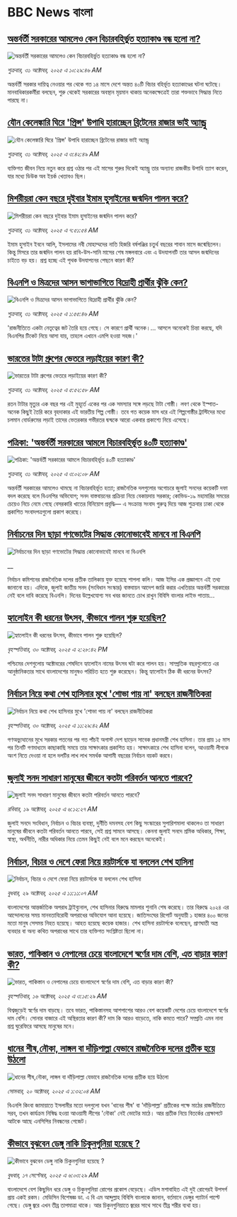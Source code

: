 # BBC News বাংলা## [অন্তর্বর্তী সরকারের আমলেও কেন বিচারবহির্ভুত হত্যাকাণ্ড বন্ধ হলো না?](https://www.bbc.com/bengali/articles/cz0x8zgx20ro?at_medium=RSS&at_campaign=rss?at_campaign=githubrss)![অন্তর্বর্তী সরকারের আমলেও কেন বিচারবহির্ভুত হত্যাকাণ্ড বন্ধ হলো না?](https://ichef.bbci.co.uk/ace/ws/240/cpsprodpb/9c67/live/c1eb1c00-b638-11f0-ba75-093eca1ac29b.jpg)_শুক্রবার, ৩১ অক্টোবর, ২০২৫ এ ১০:২৯:৪৬ AM_অন্তর্বর্তী সরকার দায়িত্ব নেওয়ার পর থেকে গত ১৪ মাসে দেশে অন্তত ৪০টি বিচার বহির্ভূত হত্যাকাণ্ডের ঘটনা ঘটেছে। মানবাধিকারকর্মীরা বলছেন, শুরু থেকেই সরকারের অবস্থান মৃয়মান থাকায় অনেকক্ষেত্রেই তারা শক্তভাবে সিদ্ধান্ত নিতে পারছে না।## [যৌন কেলেঙ্কারি ঘিরে 'প্রিন্স' উপাধি হারাচ্ছেন ব্রিটেনের রাজার ভাই অ্যান্ড্রু](https://www.bbc.com/bengali/articles/ckg1epn5kjro?at_medium=RSS&at_campaign=rss?at_campaign=githubrss)![যৌন কেলেঙ্কারি ঘিরে 'প্রিন্স' উপাধি হারাচ্ছেন ব্রিটেনের রাজার ভাই অ্যান্ড্রু](https://ichef.bbci.co.uk/ace/ws/240/cpsprodpb/7e19/live/1e458690-b605-11f0-aa13-0b0479f6f42a.jpg)_শুক্রবার, ৩১ অক্টোবর, ২০২৫ এ ৩:৪২:৪৯ AM_ব্যক্তিগত জীবন নিয়ে নতুন করে প্রশ্ন ওঠার পর এই মাসের শুরুর দিকেই অ্যান্ড্রু তার অন্যান্য রাজকীয় উপাধি ত্যাগ করেন, যার মধ্যে ডিউক অব ইয়র্ক খেতাবও ছিল।## [মিশরীয়রা কেন বছরে দুইবার ইমাম হুসাইনের জন্মদিন পালন করে?](https://www.bbc.com/bengali/articles/c1m3zpmv9x7o?at_medium=RSS&at_campaign=rss?at_campaign=githubrss)![মিশরীয়রা কেন বছরে দুইবার ইমাম হুসাইনের জন্মদিন পালন করে?](https://ichef.bbci.co.uk/ace/ws/240/cpsprodpb/0160/live/41b10fe0-b2f5-11f0-b2a1-6f537f66f9aa.jpg)_শুক্রবার, ৩১ অক্টোবর, ২০২৫ এ ৭:৫১:৫৪ AM_ইমাম হুসাইন ইবনে আলি, ইসলামের নবী মোহাম্মদের নাতি হিজরি বর্ষপঞ্জির চতুর্থ বছরের শাবান মাসে জন্মেছিলেন। কিন্তু মিসরে তার জন্মদিন পালন হয় রাবি-উস-সানি মাসের শেষ মঙ্গলবারে এবং এ উদযাপনটি তার আসল জন্মদিনের চাইতে বড় হয়। প্রশ্ন হচ্ছে এই পৃথক উদযাপনের পেছনে কারণ কী?## [বিএনপি ও মিত্রদের আসন ভাগাভাগিতে বিদ্রোহী প্রার্থীর ঝুঁকি কেন? ](https://www.bbc.com/bengali/articles/c803gpdx044o?at_medium=RSS&at_campaign=rss?at_campaign=githubrss)![বিএনপি ও মিত্রদের আসন ভাগাভাগিতে বিদ্রোহী প্রার্থীর ঝুঁকি কেন? ](https://ichef.bbci.co.uk/ace/ws/240/cpsprodpb/b839/live/fa4d3d90-b5a6-11f0-8833-43b4d09dd0bc.jpg)_শুক্রবার, ৩১ অক্টোবর, ২০২৫ এ ১:৫৫:৪৬ AM_'রাজনীতিতে একটা নেতৃত্বের জট তৈরি হয়ে গেছে। সে কারণে প্রার্থী অনেক।... আসলে অনেকেই চিন্তা করছে, যদি বিএনপির টিকেট নিয়ে আসা যায়, তাহলে এখানে এমপি হওয়া সহজ।'## [ভারতের টাটা গ্রুপের ভেতরে লড়াইয়ের কারণ কী?](https://www.bbc.com/bengali/articles/cdjrzlwwr03o?at_medium=RSS&at_campaign=rss?at_campaign=githubrss)![ভারতের টাটা গ্রুপের ভেতরে লড়াইয়ের কারণ কী?](https://ichef.bbci.co.uk/ace/ws/240/cpsprodpb/74fa/live/3d05fa30-b56d-11f0-aa13-0b0479f6f42a.jpg)_শুক্রবার, ৩১ অক্টোবর, ২০২৫ এ ৫:৫২:৫৮ AM_রতন টাটার মৃত্যুর এক বছর পর এই মুহূর্তে একের পর এক সমস্যার সঙ্গে লড়ছে টাটা গোষ্ঠী। লবণ থেকে ইস্পাত- অনেক কিছুই তৈরি করে বৃহদাকার এই ভারতীয় শিল্প গোষ্ঠী। তবে গত কয়েক মাস ধরে এই শিল্পগোষ্ঠীর ট্রাস্টিদের মধ্যে চলমান বোর্ডরুমের লড়াই তাদের ভেতরকার গভীরতর দ্বন্দ্বকে আরো একবার প্রকাশ্যে নিয়ে এসেছে।## [পত্রিকা: 'অন্তর্বর্তী সরকারের আমলে বিচারবহির্ভূত ৪০টি হত্যাকাণ্ড'](https://www.bbc.com/bengali/articles/c70j173wd67o?at_medium=RSS&at_campaign=rss?at_campaign=githubrss)![পত্রিকা: 'অন্তর্বর্তী সরকারের আমলে বিচারবহির্ভূত ৪০টি হত্যাকাণ্ড'](https://ichef.bbci.co.uk/ace/ws/240/cpsprodpb/57cc/live/59fd55d0-b602-11f0-9744-2d713b6948c4.jpg)_শুক্রবার, ৩১ অক্টোবর, ২০২৫ এ ৩:০২:০৮ AM_অন্তর্বর্তী সরকারের আমলেও থামছে না বিচারবহির্ভূত হত্যা; রাজনৈতিক দলগুলোর  অগোচরে জুলাই সনদের কয়েকটি দফা বদল করেছে বলে বিএনপির অভিযোগ; সনদ বাস্তবায়নের প্রক্রিয়া নিয়ে বেকায়দায় সরকার; কোভিড-১৯ মহামারির সময়ের চেয়েও নিচে নেমে গেছে বেসরকারি খাতের বিনিয়োগ প্রবৃদ্ধি— এ সংক্রান্ত সংবাদ গুরুত্ব দিয়ে আজ শুক্রবার ঢাকা থেকে প্রকাশিত সংবাদপত্রগুলো প্রকাশ করেছে।## [নির্বাচনের দিন ছাড়া গণভোটের সিদ্ধান্ত কোনোভাবেই মানবে না বিএনপি](https://www.bbc.co.uk/bengali/live/cx2yr0k5kr3t?at_medium=RSS&at_campaign=rss?at_campaign=githubrss)![নির্বাচনের দিন ছাড়া গণভোটের সিদ্ধান্ত কোনোভাবেই মানবে না বিএনপি](https://ichef.bbci.co.uk/ace/standard/240/cpsprodpb/3d4e/live/8f5c1c70-b5b2-11f0-aa13-0b0479f6f42a.jpg)__নির্বাচন কমিশনের রাজনৈতিক দলের প্রতীক তালিকায় যুক্ত হয়েছে শাপলা কলি। আজ ইসির এক প্রজ্ঞাপনে এই তথ্য জানানো হয়। এদিকে, জুলাই জাতীয় সনদ (সংবিধান সংস্কার) বাস্তবায়ন আদেশ জারি করার এখতিয়ার অন্তর্বর্তী সরকারের নেই বলে দাবি করেছে বিএনপি। দিনের উল্লেখযোগ্য সব খবর জানতে চোখ রাখুন বিবিসি বাংলার লাইভ পাতায়...## [হ্যালোইন কী ধরনের উৎসব, কীভাবে পালন শুরু হয়েছিল?](https://www.bbc.com/bengali/articles/cq6z72n743yo?at_medium=RSS&at_campaign=rss?at_campaign=githubrss)![হ্যালোইন কী ধরনের উৎসব, কীভাবে পালন শুরু হয়েছিল?](https://ichef.bbci.co.uk/ace/ws/240/cpsprodpb/565f/live/de6c72f0-afeb-11f0-a143-2b4ebe719445.jpg)_বৃহস্পতিবার, ৩০ অক্টোবর, ২০২৫ এ ২:২৮:৪২ PM_পশ্চিমের দেশগুলোয় অক্টোবরের শেষদিনে হ্যালোইন নামের উৎসব ঘটা করে পালন হয়। সাম্প্রতিক বছরগুলোতে এর আনুষ্ঠানিকতার সাথে বাংলাদেশের মানুষও পরিচিত হতে শুরু করেছেন। কিন্তু হ্যালোইন ঠিক কী ধরনের উৎসব?## [নির্বাচন নিয়ে কথা শেখ হাসিনার মুখে 'শোভা পায় না' বলছেন রাজনীতিকরা](https://www.bbc.com/bengali/articles/c4gpwrrezlwo?at_medium=RSS&at_campaign=rss?at_campaign=githubrss)![নির্বাচন নিয়ে কথা শেখ হাসিনার মুখে 'শোভা পায় না' বলছেন রাজনীতিকরা](https://ichef.bbci.co.uk/ace/ws/240/cpsprodpb/af66/live/f81d4dc0-b570-11f0-83b9-05f02855fa7e.jpg)_বৃহস্পতিবার, ৩০ অক্টোবর, ২০২৫ এ ১১:২৯:৪২ AM_গণঅভ্যুত্থানের মুখে সরকার পতনের পর গত পাঁচই অগাস্ট দেশ ছাড়েন সাবেক প্রধানমন্ত্রী শেখ হাসিনা। তার প্রায় ১৫ মাস পর তিনটি গণমাধ্যমে কাছাকাছি সময়ে তার সাক্ষাৎকার প্রকাশিত হয়। সাক্ষাৎকারে শেখ হাসিনা বলেন, আওয়ামী লীগকে অংশ নিতে দেওয়া না হলে দলটির লাখ লাখ সমর্থক আগামী বছরের নির্বাচন বয়কট করবে।## [জুলাই সনদ সাধারণ মানুষের জীবনে কতটা পরিবর্তন আনতে পারবে?](https://www.bbc.com/bengali/articles/c751w4k6q12o?at_medium=RSS&at_campaign=rss?at_campaign=githubrss)![জুলাই সনদ সাধারণ মানুষের জীবনে কতটা পরিবর্তন আনতে পারবে?](https://ichef.bbci.co.uk/ace/ws/240/cpsprodpb/fe81/live/806715a0-ac3c-11f0-aa13-0b0479f6f42a.jpg)_রবিবার, ১৯ অক্টোবর, ২০২৫ এ ৬:১২:২৭ AM_জুলাই সনদে সংবিধান, নির্বাচন ও বিচার ব্যবস্থা, দুর্নীতি দমনসহ বেশ কিছু সংস্কারের সুপারিশমালা থাকলেও তা সাধারণ মানুষের জীবনে কতটা পরিবর্তন আনতে পারবে, সেই প্রশ্ন সামনে আসছে। কেননা জুলাই সনদে শ্রমিক অধিকার, শিক্ষা, স্বাস্থ্য, অর্থনীতি, নারীর অধিকার নিয়ে তেমন কিছুই নেই বলে মনে করছেন অনেকেই।## [নির্বাচন, বিচার ও দেশে ফেরা নিয়ে রয়টার্সকে যা বললেন শেখ হাসিনা](https://www.bbc.com/bengali/articles/c5yde7jne6qo?at_medium=RSS&at_campaign=rss?at_campaign=githubrss)![নির্বাচন, বিচার ও দেশে ফেরা নিয়ে রয়টার্সকে যা বললেন শেখ হাসিনা](https://ichef.bbci.co.uk/ace/ws/240/cpsprodpb/7ef9/live/01030220-b4b5-11f0-ba75-093eca1ac29b.jpg)_বুধবার, ২৯ অক্টোবর, ২০২৫ এ ১১:১১:০৭ AM_বাংলাদেশের আন্তর্জাতিক অপরাধ ট্রাইব্যুনাল, শেখ হাসিনার বিরুদ্ধে মামলার শুনানি শেষ করেছে। তার বিরুদ্ধে ২০২৪ এর আন্দোলনের সময় মানবতাবিরোধী অপরাধের অভিযোগ আনা হয়েছে।  জাতিসংঘের রিপোর্ট অনুযায়ী ১ হাজার ৪০০ জনের মতো মানুষ সেসময় নিহত হয়েছে। আহত হয়েছে কয়েক হাজার। শেখ হাসিনা রয়টার্সকে বলেছেন, প্রাণঘাতী অস্ত্র ব্যবহার বা অন্য কথিত অপরাধের সাথে তার ব্যক্তিগত সংশ্লিষ্টতা ছিলো না।## [ভারত, পাকিস্তান ও নেপালের চেয়ে বাংলাদেশে স্বর্ণের দাম বেশি, এত বাড়ার কারণ কী?](https://www.bbc.com/bengali/articles/c231kzd1xk3o?at_medium=RSS&at_campaign=rss?at_campaign=githubrss)![ভারত, পাকিস্তান ও নেপালের চেয়ে বাংলাদেশে স্বর্ণের দাম বেশি, এত বাড়ার কারণ কী?](https://ichef.bbci.co.uk/ace/ws/240/cpsprodpb/0255/live/eef19d40-a9d7-11f0-b142-c350b61cfbce.jpg)_বৃহস্পতিবার, ১৬ অক্টোবর, ২০২৫ এ ৩:১৫:২৯ AM_বিশ্বজুড়েই স্বর্ণের দাম বাড়ছে। তবে ভারত, পাকিস্তানসহ আশপাশের আরও বেশ কয়েকটি দেশের চেয়ে বাংলাদেশে স্বর্ণের দাম বেশি। সোনার বাজারে এই অস্থিরতার কারণ কী? দাম কি আরও বাড়েতে, নাকি কমতে পারে? সম্প্রতি এমন নানা প্রশ্ন ঘুরেফিরে আসছে মানুষের মনে।## [ধানের শীষ,নৌকা, লাঙ্গল বা দাঁড়িপাল্লা যেভাবে রাজনৈতিক দলের প্রতীক হয়ে উঠলো](https://www.bbc.com/bengali/articles/czdr1gn0redo?at_medium=RSS&at_campaign=rss?at_campaign=githubrss)![ধানের শীষ,নৌকা, লাঙ্গল বা দাঁড়িপাল্লা যেভাবে রাজনৈতিক দলের প্রতীক হয়ে উঠলো](https://ichef.bbci.co.uk/ace/ws/240/cpsprodpb/b002/live/90668e20-a9aa-11f0-928c-71dbb8619e94.jpg)_সোমবার, ২০ অক্টোবর, ২০২৫ এ ১:৩২:০৪ AM_বিএনপি কিংবা জামায়াতে ইসলামীর মতো দলগুলো যখন 'ধানের শীষ' বা 'দাঁড়িপাল্লা' প্রতীকের  পক্ষে মাঠের রাজনীতিতে সরব, তখন কার্যক্রম নিষিদ্ধ হওয়া আওয়ামী লীগের 'নৌকা' নেই ভোটের মাঠে। আর প্রতীক নিয়ে বিতর্কের প্রেক্ষাপটে আটকে আছে এনসিপির নিবন্ধনের গেজেট।## [কীভাবে বুঝবেন ডেঙ্গু নাকি চিকুনগুনিয়া হয়েছে ?](https://www.bbc.com/bengali/articles/cwynvwgxv77o?at_medium=RSS&at_campaign=rss?at_campaign=githubrss)![কীভাবে বুঝবেন ডেঙ্গু নাকি চিকুনগুনিয়া হয়েছে ?](https://ichef.bbci.co.uk/ace/ws/240/cpsprodpb/1351/live/7e4cce80-938d-11f0-9cf6-cbf3e73ce2b9.jpg)_বুধবার, ১৭ সেপ্টেম্বর, ২০২৫ এ ৬:০৩:২৯ AM_বাংলাদেশে বেশ কিছুদিন ধরে ডেঙ্গু ও চিকুনগুনিয়া রোগের প্রকোপ বেড়েছে। এডিস মশাবাহিত এই দুই রোগেরই উপসর্গ প্রায় একই রকম। মেডিসিন বিশেষজ্ঞ ডা. এ বি এম আব্দুল্লাহ বিবিসি বাংলাকে জানান, বর্তমানে ডেঙ্গুর প্যাটার্ন পাল্টে গেছে। ডেঙ্গু জ্বরে এখন তীব্র তাপমাত্রা থাকে। আর চিকুনগুনিয়াতে জ্বরের সাথে সাথে তীব্র শরীর ব্যথা হয়।